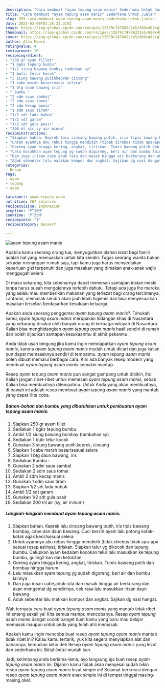 ```yaml
---
description: "Cara membuat *ayam tepung asam manis* Sederhana Untuk Jualan"
title: "Cara membuat *ayam tepung asam manis* Sederhana Untuk Jualan"
slug: 359-cara-membuat-ayam-tepung-asam-manis-sederhana-untuk-jualan
date: 2021-03-06T01:38:23.319Z
image: https://img-global.cpcdn.com/recipes/13679c74786222e5/680x482cq70/ayam-tepung-asam-manis-foto-resep-utama.jpg
thumbnail: https://img-global.cpcdn.com/recipes/13679c74786222e5/680x482cq70/ayam-tepung-asam-manis-foto-resep-utama.jpg
cover: https://img-global.cpcdn.com/recipes/13679c74786222e5/680x482cq70/ayam-tepung-asam-manis-foto-resep-utama.jpg
author: Alan Moore
ratingvalue: 4
reviewcount: 10
recipeingredient:
- "250 gr ayam fillet"
- "1 bgks tepung bumbu"
- "1/2 siung bawang bombay tambahan sy"
- "1 butir telur kocok"
- "3 siung bawang putihkeprek cincang"
- "1 cabe merah besarsesuai selera"
- "1 btg daun bawang iris"
- " Bumbu "
- "2 sdm saus sambal"
- "2 sdm saus tomat"
- "2 sdm kecap manis"
- "1 sdm saus tiram"
- "1/2 sdt lada bubuk"
- "1/2 sdt garam"
- "1/2 sdt gula pasir"
- "200 ml air sy air minum"
recipeinstructions:
- "Siapkan bahan. Keprek lalu cincang bawang putih, iris tipis bawang bombay, cabe dan daun bawang. Cuci bersih ayam lalu potong kotak-kotak agak kecil/sesuai selera"
- "Untuk ayamnya aku rebus hingga mendidih (tidak direbus tidak apa-apa sesuai resep aslinya), tiriskan. Siapkan telur yg dikocok dan tepung bumbu. Celupkan ayam kedalam kocokan telur lalu masukkan ke tepung bumbu, guling2 kan dan ketuk2an"
- "Goreng ayam hingga kering, angkat, tiriskan. Tumis bawang putih dan bombay hingga harum"
- "Lalu masukkan ayam tepung yg sudah digoreng, beri air dan bumbu lainnya"
- "Dan juga irisan cabe,aduk rata dan masak hingga air berkurang dan akan mengental dg sendirinya, cek rasa lalu masukkan irisan daun bawang"
- "Aduk sebentar lalu matikan kompor dan angkat. Sajikan dg nasi hangat."
categories:
- Resep
tags:
- ayam
- tepung
- asam

katakunci: ayam tepung asam 
nutrition: 267 calories
recipecuisine: Indonesian
preptime: "PT10M"
cooktime: "PT35M"
recipeyield: "1"
recipecategory: Dessert

---
```



![*ayam tepung asam manis*](https://img-global.cpcdn.com/recipes/13679c74786222e5/680x482cq70/ayam-tepung-asam-manis-foto-resep-utama.jpg)

Apabila kamu seorang orang tua, menyuguhkan olahan lezat bagi famili adalah hal yang memuaskan untuk kita sendiri. Tugas seorang  wanita bukan sekadar menangani rumah saja, tapi kamu juga harus menyediakan keperluan gizi terpenuhi dan juga masakan yang dimakan anak-anak wajib menggugah selera.

Di masa  sekarang, kita sebenarnya dapat memesan santapan instan meski tanpa harus susah mengolahnya terlebih dahulu. Tetapi ada juga lho mereka yang selalu mau memberikan makanan yang terlezat bagi orang tercintanya. Lantaran, memasak sendiri akan jauh lebih higienis dan bisa menyesuaikan masakan tersebut berdasarkan kesukaan keluarga. 



Apakah anda seorang penggemar *ayam tepung asam manis*?. Tahukah kamu, *ayam tepung asam manis* merupakan hidangan khas di Nusantara yang sekarang disukai oleh banyak orang di berbagai wilayah di Nusantara. Kalian bisa menghidangkan *ayam tepung asam manis* hasil sendiri di rumah dan boleh dijadikan santapan kesukaanmu di akhir pekanmu.

Anda tidak usah bingung jika kamu ingin mendapatkan *ayam tepung asam manis*, karena *ayam tepung asam manis* mudah untuk dicari dan juga kalian pun dapat memasaknya sendiri di tempatmu. *ayam tepung asam manis* boleh dibuat memalui berbagai cara. Kini ada banyak resep modern yang membuat *ayam tepung asam manis* semakin mantap.

Resep *ayam tepung asam manis* pun sangat gampang untuk dibikin, lho. Kalian jangan ribet-ribet untuk memesan *ayam tepung asam manis*, sebab Kalian bisa membuatnya ditempatmu. Untuk Anda yang akan membuatnya, di bawah ini adalah resep membuat *ayam tepung asam manis* yang mantab yang dapat Kita coba.

<!--inarticleads1-->

##### Bahan-bahan dan bumbu yang dibutuhkan untuk pembuatan *ayam tepung asam manis*:

1. Siapkan 250 gr ayam fillet
1. Sediakan 1 bgks tepung bumbu
1. Ambil 1/2 siung bawang bombay (tambahan sy)
1. Sediakan 1 butir telur kocok
1. Gunakan 3 siung bawang putih,keprek, cincang
1. Siapkan 1 cabe merah besar/sesuai selera
1. Siapkan 1 btg daun bawang, iris
1. Sediakan  Bumbu :
1. Gunakan 2 sdm saus sambal
1. Sediakan 2 sdm saus tomat
1. Ambil 2 sdm kecap manis
1. Gunakan 1 sdm saus tiram
1. Siapkan 1/2 sdt lada bubuk
1. Ambil 1/2 sdt garam
1. Gunakan 1/2 sdt gula pasir
1. Sediakan 200 ml air (sy, air minum)




<!--inarticleads2-->

##### Langkah-langkah membuat *ayam tepung asam manis*:

1. Siapkan bahan. Keprek lalu cincang bawang putih, iris tipis bawang bombay, cabe dan daun bawang. Cuci bersih ayam lalu potong kotak-kotak agak kecil/sesuai selera
1. Untuk ayamnya aku rebus hingga mendidih (tidak direbus tidak apa-apa sesuai resep aslinya), tiriskan. Siapkan telur yg dikocok dan tepung bumbu. Celupkan ayam kedalam kocokan telur lalu masukkan ke tepung bumbu, guling2 kan dan ketuk2an
1. Goreng ayam hingga kering, angkat, tiriskan. Tumis bawang putih dan bombay hingga harum
1. Lalu masukkan ayam tepung yg sudah digoreng, beri air dan bumbu lainnya
1. Dan juga irisan cabe,aduk rata dan masak hingga air berkurang dan akan mengental dg sendirinya, cek rasa lalu masukkan irisan daun bawang
1. Aduk sebentar lalu matikan kompor dan angkat. Sajikan dg nasi hangat.




Wah ternyata cara buat *ayam tepung asam manis* yang mantab tidak ribet ini enteng sekali ya! Kita semua mampu mencobanya. Resep *ayam tepung asam manis* Sangat cocok banget buat kamu yang baru mau belajar memasak maupun untuk anda yang telah ahli memasak.

Apakah kamu ingin mencoba buat resep *ayam tepung asam manis* mantab tidak ribet ini? Kalau kamu tertarik, yuk kita segera menyiapkan alat dan bahannya, kemudian bikin deh Resep *ayam tepung asam manis* yang lezat dan sederhana ini. Betul-betul mudah kan. 

Jadi, ketimbang anda berlama-lama, ayo langsung aja buat resep *ayam tepung asam manis* ini. Dijamin kamu tiidak akan menyesal sudah bikin resep *ayam tepung asam manis* lezat simple ini! Selamat berkreasi dengan resep *ayam tepung asam manis* enak simple ini di tempat tinggal masing-masing,oke!.


